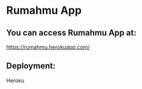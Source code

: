 # Rumahmu App
## You can access Rumahmu App at:
https://rumahmu.herokuapp.com/
## Deployment:
Heroku
